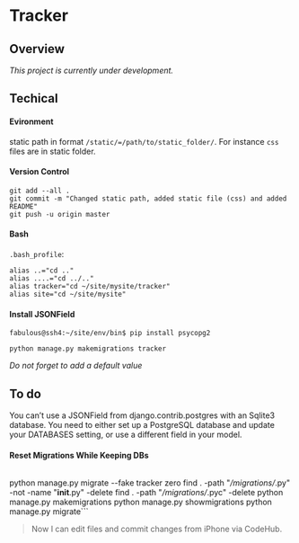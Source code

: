 # Tracker
## Overview
*This project is currently under development.*
## Techical
#### Evironment
static path in format ```/static/=/path/to/static_folder/```. For instance ```css``` files are in static folder.
#### Version Control
```
git add --all .                                                                                                                      
git commit -m "Changed static path, added static file (css) and added README"                                                        
git push -u origin master
```

#### Bash

```.bash_profile```:

```
alias ..="cd .."                                                                                                                            
alias ....="cd ../.."                                                                                                                       
alias tracker="cd ~/site/mysite/tracker"                                                                                                    
alias site="cd ~/site/mysite"
```

#### Install JSONField

```fabulous@ssh4:~/site/env/bin$ pip install psycopg2```

```python manage.py makemigrations tracker```

*Do not forget to add a default value*



## To do

You can’t use a JSONField from django.contrib.postgres with an Sqlite3 database. You need to either set up a PostgreSQL database and update 
your DATABASES setting, or use a different field in your model. 


 #### Reset Migrations While Keeping DBs                                                                                                   
> ```                                                                                                                                       
python manage.py migrate --fake tracker zero
find . -path "*/migrations/*.py" -not -name "__init__.py" -delete
find . -path "*/migrations/*.pyc" -delete
python manage.py makemigrations
python manage.py showmigrations
python manage.py migrate```

> Now I can edit files and commit changes from iPhone via CodeHub.
